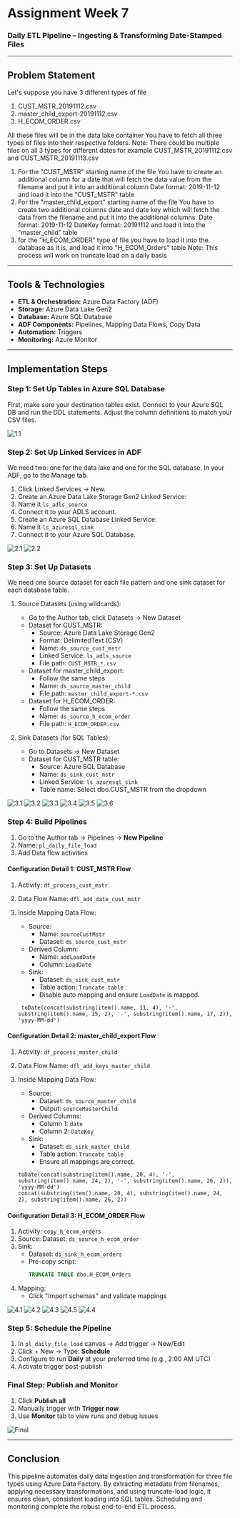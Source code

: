 # Assignment Week 7
### Daily ETL Pipeline – Ingesting & Transforming Date-Stamped Files

---

## Problem Statement
Let's suppose you have 3 different types of file 
1. CUST_MSTR_20191112.csv 
2. master_child_export-20191112.csv 
3. H_ECOM_ORDER.csv

All these files will be in the data lake container You have to fetch all three types of files into their respective folders. Note: There could be multiple files on all 3 types for different dates for example CUST_MSTR_20191112.csv and CUST_MSTR_20191113.csv 
1. For the "CUST_MSTR" starting name of the file You have to create an additional column for a date that will fetch the data value from the filename and put it into an additional column Date format: 2019-11-12 and load it into the "CUST_MSTR" table
2. For the "master_child_export" starting name of the file You have to create two additional columns date and date key which will fetch the data from the filename and put it into the additional columns. Date format: 2019-11-12 DateKey format: 20191112 and load it into the "master_child" table
3. for the "H_ECOM_ORDER" type of file you have to load it into the database as it is, and load it into "H_ECOM_Orders" table Note: This process will work on truncate load on a daily basis


---

## Tools & Technologies

- **ETL & Orchestration:** Azure Data Factory (ADF)
- **Storage:** Azure Data Lake Gen2
- **Database:** Azure SQL Database
- **ADF Components:** Pipelines, Mapping Data Flows, Copy Data
- **Automation:** Triggers
- **Monitoring:** Azure Monitor

---

## Implementation Steps
### Step 1: Set Up Tables in Azure SQL Database
First, make sure your destination tables exist. Connect to your Azure SQL DB and run the DDL statements. Adjust the column definitions to match your CSV files.

![1.1](/week07/screenshots/week7tasksimage%20(1).png)

### Step 2: Set Up Linked Services in ADF
We need two: one for the data lake and one for the SQL database.
In your ADF, go to the Manage tab.
1. Click Linked Services -> New.
2. Create an Azure Data Lake Storage Gen2 Linked Service:
3. Name it `ls_adls_source`
4. Connect it to your ADLS account.
5. Create an Azure SQL Database Linked Service:
6. Name it `ls_azuresql_sink`
7. Connect it to your Azure SQL Database.

![2.1](/week07/screenshots/week7tasksimage%20(2).png)
![2.2](/week07/screenshots/week7tasksimage%20(3).png)

### Step 3: Set Up Datasets
We need one source dataset for each file pattern and one sink dataset for each database table.

1. Source Datasets (using wildcards):
    - Go to the Author tab, click Datasets -> New Dataset
    - Dataset for CUST_MSTR:
        - Source: Azure Data Lake Storage Gen2
        - Format: DelimitedText (CSV)
        - Name: `ds_source_cust_mstr`
        - Linked Service: `ls_adls_source`
        - File path: `CUST_MSTR_*.csv`
    - Dataset for master_child_export:
        - Follow the same steps
        - Name: `ds_source_master_child`
        - File path: `master_child_export-*.csv`
    - Dataset for H_ECOM_ORDER:
        - Follow the same steps
        - Name: `ds_source_h_ecom_order`
        - File path: `H_ECOM_ORDER.csv`

2. Sink Datasets (for SQL Tables):
    - Go to Datasets -> New Dataset
    - Dataset for CUST_MSTR table:
        - Source: Azure SQL Database
        - Name: `ds_sink_cust_mstr`
        - Linked Service: `ls_azuresql_sink`
        - Table name: Select dbo.CUST_MSTR from the dropdown

![3.1](/week07/screenshots/week7tasksimage%20(4).png)
![3.2](/week07/screenshots/week7tasksimage%20(5).png)
![3.3](/week07/screenshots/week7tasksimage%20(6).png)
![3.4](/week07/screenshots/week7tasksimage%20(7).png)
![3.5](/week07/screenshots/week7tasksimage%20(8).png)
![3.6](/week07/screenshots/week7tasksimage%20(9).png)

### Step 4: Build Pipelines

1. Go to the Author tab → Pipelines → **New Pipeline**
2. Name: `pl_daily_file_load`
3. Add Data flow activities

#### Configuration Detail 1: CUST_MSTR Flow
1. Activity: `df_process_cust_mstr`  
2. Data Flow Name: `dfl_add_date_cust_mstr`
3. Inside Mapping Data Flow:
    - Source:
        - Name: `sourceCustMstr`
        - Dataset: `ds_source_cust_mstr`
    - Derived Column:
        - Name: `addLoadDate`
        - Column: `LoadDate`
    - Sink:
        - Dataset: `ds_sink_cust_mstr`
        - Table action: `Truncate table`
        - Disable auto mapping and ensure `LoadDate` is mapped.

    ```plaintext
     toDate(concat(substring(item().name, 11, 4), '-', substring(item().name, 15, 2), '-', substring(item().name, 17, 2)), 'yyyy-MM-dd')
     ```

#### Configuration Detail 2: master_child_export Flow

1. Activity: `df_process_master_child`  
2. Data Flow Name: `dfl_add_keys_master_child`
3. Inside Mapping Data Flow:
    - Source:
        - Dataset: `ds_source_master_child`
        - Output: `sourceMasterChild`
    - Derived Columns:
        - Column 1: `date`
        - Column 2: `DateKey`
    - Sink:
        - Dataset: `ds_sink_master_child`
        - Table action: `Truncate table`
        - Ensure all mappings are correct.
    
    ```plaintext
    toDate(concat(substring(item().name, 20, 4), '-', substring(item().name, 24, 2), '-', substring(item().name, 26, 2)), 'yyyy-MM-dd')
    concat(substring(item().name, 20, 4), substring(item().name, 24, 2), substring(item().name, 26, 2))
    ```

#### Configuration Detail 3: H_ECOM_ORDER Flow

1. Activity: `copy_h_ecom_orders`
2. Source: Dataset: `ds_source_h_ecom_order`
3. Sink:
    - Dataset: `ds_sink_h_ecom_orders`
    - Pre-copy script:
        ```sql
        TRUNCATE TABLE dbo.H_ECOM_Orders
        ```
4. Mapping:
    - Click "Import schemas" and validate mappings

![4.1](/week07/screenshots/week7tasksimage%20(10).png)
![4.2](/week07/screenshots/week7tasksimage%20(11).png)
![4.3](/week07/screenshots/week7tasksimage%20(12).png)
![4.5](/week07/screenshots/week7tasksimage%20(13).png)
![4.4](/week07/screenshots/week7tasksimage%20(14).png)

### Step 5: Schedule the Pipeline

1. In `pl_daily_file_load` canvas → Add trigger → New/Edit
2. Click + New → Type: **Schedule**
3. Configure to run **Daily** at your preferred time (e.g., 2:00 AM UTC)
4. Activate trigger post-publish

### Final Step: Publish and Monitor

1. Click **Publish all**
2. Manually trigger with **Trigger now**
3. Use **Monitor** tab to view runs and debug issues

![Final](/week07/screenshots/week7tasksimage%20(15).png)

---

## Conclusion
This pipeline automates daily data ingestion and transformation for three file types using Azure Data Factory. By extracting metadata from filenames, applying necessary transformations, and using truncate-load logic, it ensures clean, consistent loading into SQL tables. Scheduling and monitoring complete the robust end-to-end ETL process.

